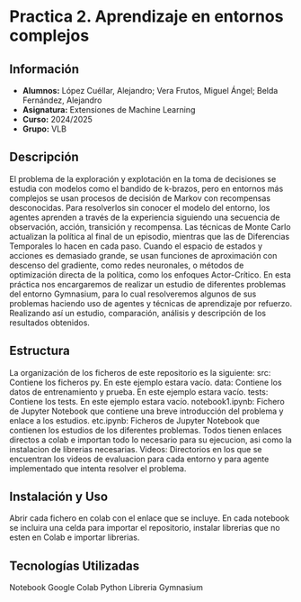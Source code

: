 # Practica 2. Aprendizaje en entornos complejos
## Información
- **Alumnos:**  López Cuéllar, Alejandro; Vera Frutos, Miguel Ángel; Belda Fernández, Alejandro
- **Asignatura:** Extensiones de Machine Learning
- **Curso:** 2024/2025
- **Grupo:** VLB
## Descripción
El problema de la exploración y explotación en la toma de decisiones se estudia con modelos como el bandido de k-brazos, pero en entornos más complejos se usan procesos de decisión de Markov con recompensas desconocidas. Para resolverlos sin conocer el modelo del entorno, los agentes aprenden a través de la experiencia siguiendo una secuencia de observación, acción, transición y recompensa. Las técnicas de Monte Carlo actualizan la política al final de un episodio, mientras que las de Diferencias Temporales lo hacen en cada paso. Cuando el espacio de estados y acciones es demasiado grande, se usan funciones de aproximación con descenso del gradiente, como redes neuronales, o métodos de optimización directa de la política, como los enfoques Actor-Crítico. En esta práctica nos encargaremos de realizar un estudio de diferentes problemas del entorno Gymnasium, para lo cual resolveremos algunos de sus problemas haciendo uso de agentes y técnicas de aprendizaje por refuerzo. Realizando así un estudio, comparación, análisis y descripción de los resultados obtenidos.
## Estructura
La organización de los ficheros de este repositorio es la siguiente:
src: Contiene los ficheros py. En este ejemplo estara vacío.
data: Contiene los datos de entrenamiento y prueba. En este ejemplo estara vacío.
tests: Contiene los tests. En este ejemplo estara vacío.
notebook1.ipynb: Fichero de Jupyter Notebook que contiene una breve introducción del problema y enlace a los estudios.
etc.ipynb: Ficheros de Jupyter Notebook que contienen los estudios de los diferentes problemas. Todos tienen enlaces directos a colab e importan todo lo necesario para su ejecucion, asi como la instalacion de librerias necesarias.
Videos: Directorios en los que se encuentran los videos de evaluacion para cada entorno y para agente implementado que intenta resolver el problema.
## Instalación y Uso
Abrir cada fichero en colab con el enlace que se incluye. En cada notebook se incluira una celda para importar el repositorio, instalar librerias que no esten en Colab e importar librerias.
## Tecnologías Utilizadas
Notebook 
Google Colab
Python 
Libreria Gymnasium

